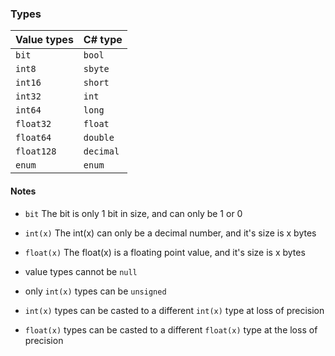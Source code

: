 ### Types
**Value types** | **C# type**
--------------- | ------------
```bit```		| ```bool```
```int8```		| ```sbyte```
```int16```		| ```short```
```int32```		| ```int```
```int64```		| ```long```
```float32```	| ```float```
```float64```	| ```double```
```float128```	| ```decimal```
```enum```		| ```enum```

#### Notes
- ```bit```			The bit is only 1 bit in size, and can only be 1 or 0
- ```int(x)```		The int(x) can only be a decimal number, and it's size is x bytes
- ```float(x)```	The float(x) is a floating point value, and it's size is x bytes

- value types cannot be ```null```
- only ```int(x)``` types can be ```unsigned```
- ```int(x)``` types can be casted to a different ```int(x)``` type at loss of precision
- ```float(x)``` types can be casted to a different ```float(x)``` type at the loss of precision